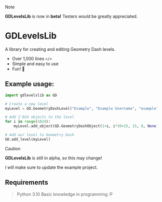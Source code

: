 > [!NOTE]
> **GDLevelsLib** is now in **beta!** Testers would be greatly appreciated.

# GDLevelsLib

A library for creating and editing Geometry Dash levels.

- Over 1,000 lines `</>`
- Simple and easy to use
- Fun! 🎉

## Example usage:
```python
import gdlevelslib as GD

# Create a new level
myLevel = GD.GeometryDashLevel("Example", "Example Username", "example", None, revision=0)

# Add 1'024 objects to the level
for i in range(1024):
    myLevel.add_object(GD.GeometryDashObject(1+i, i*30+15, 15, 0, None))

# Add our level to Geometry Dash
GD.add_level(myLevel)
```

> [!CAUTION]
> **GDLevelsLib** is still in alpha, so this may change!
>
> I will make sure to update the example project.

## Requirements
> Python 3.10
> Basic knowledge in programming :P

